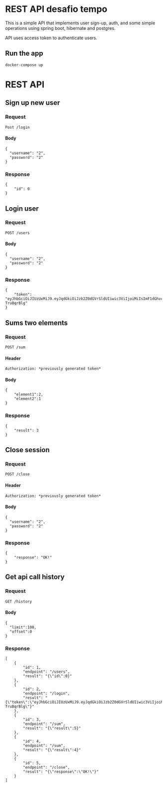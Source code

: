 # REST API desafio tempo

This is a simple API that implements user sign-up, auth, and some simple operations using spring boot, hibernate and postgres.

API uses access token to authenticate users.

## Run the app

    docker-compose up
   
# REST API

## Sign up new user

### Request

`Post /login`

#### Body
```
{
  "username": "2",
  "password": "2"
}
```

### Response

```
{
    "id": 0
}
```

## Login user

### Request

`POST /users`

#### Body
```
{
  "username": "2",
  "password": "2"
}
```

### Response

```
{
    "token": "eyJhbGciOiJIUzUxMiJ9.eyJqdGkiOiJzb2Z0dGVrSldUIiwic3ViIjoiMiIsImF1dGhvcml0aWVzIjpbIlJPTEVfVVNFUiJdLCJpYXQiOjE2NTQ5NzU1NTMsImV4cCI6MTY1NDk3NjE1M30.ZQe1wneYNS0hHGG4MCn6vREUa77xkLIgZM7ViO7twUzIw1q4FS44Cn70Dn3W57EeCnGR3n2GE93o-TruBqrBlg"
}
```

## Sums two elements

### Request

`POST /sum`

#### Header

```
Authorization: *previously generated token*
```

#### Body
```
{
    "element1":2,
    "element2":1
}
```

### Response

```
{
    "result": 3
}
```

## Close session

### Request

`POST /close`

#### Header

```
Authorization: *previously generated token*
```

#### Body

```
{
  "username": "2",
  "password": "2"
}
```

### Response
```
{
    "response": "OK!"
}

```

## Get api call history 

### Request

`GET /history`

#### Body

```
{
  "limit":100,
  "offset":0
}
```


### Response

```
[
    {
        "id": 1,
        "endpoint": "/users",
        "result": "{\"id\":0}"
    },
    {
        "id": 2,
        "endpoint": "/login",
        "result": "{\"token\":\"eyJhbGciOiJIUzUxMiJ9.eyJqdGkiOiJzb2Z0dGVrSldUIiwic3ViIjoiMiIsImF1dGhvcml0aWVzIjpbIlJPTEVfVVNFUiJdLCJpYXQiOjE2NTQ5NzU1NTMsImV4cCI6MTY1NDk3NjE1M30.ZQe1wneYNS0hHGG4MCn6vREUa77xkLIgZM7ViO7twUzIw1q4FS44Cn70Dn3W57EeCnGR3n2GE93o-TruBqrBlg\"}"
    },
    {
        "id": 3,
        "endpoint": "/sum",
        "result": "{\"result\":5}"
    },
    {
        "id": 4,
        "endpoint": "/sum",
        "result": "{\"result\":4}"
    },
    {
        "id": 5,
        "endpoint": "/close",
        "result": "{\"response\":\"OK!\"}"
    }
]

```
